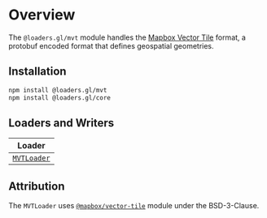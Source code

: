 # Overview

The `@loaders.gl/mvt` module handles the [Mapbox Vector Tile](https://github.com/mapbox/vector-tile-spec) format, a protobuf encoded format that defines geospatial geometries.

## Installation

```bash
npm install @loaders.gl/mvt
npm install @loaders.gl/core
```

## Loaders and Writers

| Loader                                                    |
| --------------------------------------------------------- |
| [`MVTLoader`](modules/mvts/docs/api-reference/mvt-loader) |

## Attribution

The `MVTLoader` uses [`@mapbox/vector-tile`](https://github.com/mapbox/vector-tile-js) module under the BSD-3-Clause.
